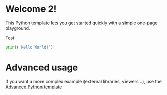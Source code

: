 # Welcome 2!

This Python template lets you get started quickly with a simple one-page playground.

Test

```python runnable
print('Hello World!')
```

# Advanced usage

If you want a more complex example (external libraries, viewers...), use the [Advanced Python template](https://tech.io/select-repo/429)

